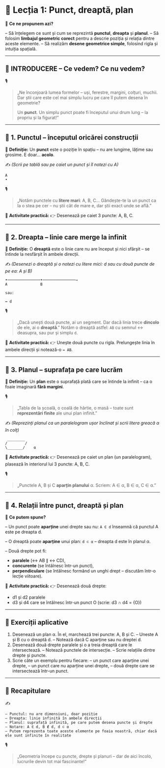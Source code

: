 # 📘 Lecția 1: Punct, dreaptă, plan

🎯 **Ce ne propunem azi?**

– Să înțelegem ce sunt și cum se reprezintă **punctul**, **dreapta** și **planul**.
 – Să folosim **limbajul geometric corect** pentru a descrie poziția și relația dintre aceste elemente.
 – Să realizăm **desene geometrice simple**, folosind rigla și intuiția spațială.

------

## 🔔 INTRODUCERE – Ce vedem? Ce nu vedem?

🎙️

> „Ne înconjoară lumea formelor – uși, ferestre, margini, colțuri, muchii.
>  Dar știi care este cel mai simplu lucru pe care îl putem desena în geometrie?
>
> Un **punct**. Un simplu punct poate fi începutul unui drum lung – la propriu și la figurat!”

------

## 🔹 1. Punctul – începutul oricărei construcții

🎯 **Definiție:**
 Un **punct** este o poziție în spațiu – nu are lungime, lățime sau grosime. E doar... **acolo**.

✍️ *(Scrii pe tablă sau pe caiet un punct și îl notezi cu A)*

```
A
•  
```

🎙️

> „Notăm punctele cu **litere mari**: A, B, C...
>  Gândește-te la un punct ca la o stea pe cer – nu știi cât de mare e, dar știi exact unde se află.”

📌 **Activitate practică:**
 👉 Desenează pe caiet 3 puncte: A, B, C.

------

## 🔹 2. Dreapta – linie care merge la infinit

🎯 **Definiție:**
 O **dreaptă** este o linie care nu are început și nici sfârșit – se întinde la nesfârșit în ambele direcții.

✍️ *(Desenezi o dreaptă și o notezi cu litere mici: d sau cu două puncte de pe ea: A și B)*

```
•───────────────•───────────────→
A               B

sau:

↔ d
```

🎙️

> „Dacă unești două puncte, ai un segment. Dar dacă linia trece **dincolo** de ele, ai o **dreaptă**.”
>  Notăm o dreaptă astfel: `AB` cu semnul ↔ deasupra, sau pur și simplu `d`.

📌 **Activitate practică:**
 👉 Unește două puncte cu rigla. Prelungește linia în ambele direcții și notează-o `↔ AB`.

------

## 🔹 3. Planul – suprafața pe care lucrăm

🎯 **Definiție:**
 Un **plan** este o suprafață plată care se întinde la infinit – ca o foaie imaginară **fără margini**.

🎙️

> „Tabla de la școală, o coală de hârtie, o masă – toate sunt **reprezentări finite** ale unui plan infinit.”

✍️ *(Reprezinți planul ca un paralelogram ușor înclinat și scrii litera greacă α în colț)*

```
 ________
/        /
\_______/    α
```

📌 **Activitate practică:**
 👉 Desenează pe caiet un plan (un paralelogram), plasează în interiorul lui 3 puncte: A, B, C.

🎙️

> „Punctele A, B și C **aparțin planului** α.
>  Scriem: A ∈ α, B ∈ α, C ∈ α.”

------

## 🔹 4. Relații între punct, dreaptă și plan

📌 **Ce putem spune?**

– Un punct poate **aparține** unei drepte sau nu:
 `A ∈ d` înseamnă că punctul A este pe dreapta d.

– O dreaptă poate **aparține** unui plan:
 `d ⊂ α` – dreapta d este în planul α.

– Două drepte pot fi:

- **paralele** (↔ AB ∥ ↔ CD),
- **concurente** (se întâlnesc într-un punct),
- **perpendiculare** (se întâlnesc formând un unghi drept – discutăm într-o lecție viitoare).

📌 **Activitate practică:**
 👉 Desenează două drepte:

- d1 și d2 paralele
- d3 și d4 care se întâlnesc într-un punct O (scrie: d3 ∩ d4 = {O})

------

## 🧪 Exerciții aplicative

1. Desenează un plan α. În el, marchează trei puncte: A, B și C.
    – Uneste A și B cu o dreaptă d.
    – Notează dacă C aparține sau nu dreptei d.
2. Desenează două drepte paralele și o a treia dreaptă care le intersectează.
    – Notează punctele de intersecție.
    – Scrie relațiile dintre drepte și puncte.
3. Scrie câte un exemplu pentru fiecare:
    – un punct care aparține unei drepte,
    – un punct care nu aparține unei drepte,
    – două drepte care se intersectează într-un punct.

------

## 🔁 Recapitulare

✍️

```
– Punctul: nu are dimensiuni, doar poziție  
– Dreapta: linie infinită în ambele direcții  
– Planul: suprafață infinită, pe care putem desena puncte și drepte  
– Notare: A ∈ d, B ∉ d, d ⊂ α  
– Putem reprezenta toate aceste elemente pe foaia noastră, chiar dacă ele sunt infinite în realitate
```

🎙️

> „Geometria începe cu puncte, drepte și planuri – dar de aici încolo, lucrurile devin tot mai fascinante!”

